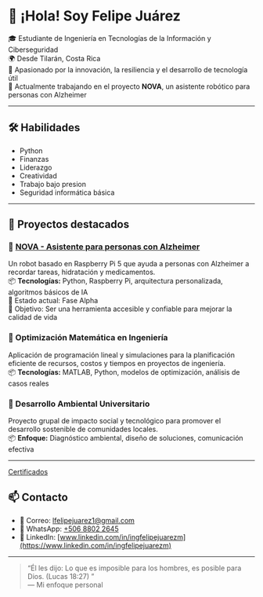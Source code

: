 # 👋 ¡Hola! Soy Felipe Juárez

🎓 Estudiante de Ingeniería en Tecnologías de la Información y Ciberseguridad  
🌍 Desde Tilarán, Costa Rica  
🚀 Apasionado por la innovación, la resiliencia y el desarrollo de tecnología útil  
🤖 Actualmente trabajando en el proyecto **NOVA**, un asistente robótico para personas con Alzheimer

---

## 🛠️ Habilidades

- Python 
- Finanzas
- Liderazgo
- Creatividad
- Trabajo bajo presion
- Seguridad informática básica

---

## 📌 Proyectos destacados

### 🔹 [NOVA - Asistente para personas con Alzheimer](https://github.com/ingfelipejuarez/nova)
Un robot basado en Raspberry Pi 5 que ayuda a personas con Alzheimer a recordar tareas, hidratación y medicamentos.  
📦 **Tecnologías:** Python, Raspberry Pi, arquitectura personalizada, algoritmos básicos de IA  
🚧 Estado actual: Fase Alpha  
🎯 Objetivo: Ser una herramienta accesible y confiable para mejorar la calidad de vida

### 🔹 Optimización Matemática en Ingeniería
Aplicación de programación lineal y simulaciones para la planificación eficiente de recursos, costos y tiempos en proyectos de ingeniería.  
📦 **Tecnologías:** MATLAB, Python, modelos de optimización, análisis de casos reales

### 🔹 Desarrollo Ambiental Universitario
Proyecto grupal de impacto social y tecnológico para promover el desarrollo sostenible de comunidades locales.  
📦 **Enfoque:** Diagnóstico ambiental, diseño de soluciones, comunicación efectiva

---
[Certificados](https://github.com/ingfelipejuarez/Certificados)

## 📫 Contacto

- 📧 Correo: [lfelipejuarez1@gmail.com](mailto:lfelipejuarez1@gmail.com)
- 📱 WhatsApp: [+506 8802 2645](https://wa.me/50688022645)
- 💼 LinkedIn: [www.linkedin.com/in/ingfelipejuarezm](https://www.linkedin.com/in/ingfelipejuarezm)

---

> “Él les dijo: Lo que es imposible para los hombres, es posible para Dios.
(Lucas 18:27)
”  
> — Mi enfoque personal

